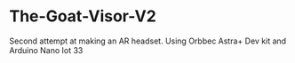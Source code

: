 # The-Goat-Visor-V2
Second attempt at making an AR headset. Using Orbbec Astra+ Dev kit and Arduino Nano Iot 33 
